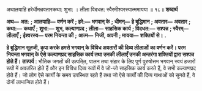  

अथालयाहि हरेर्धीमन्नवतारकथा: शुभा: । लीला विदधत: स्वैरमीश्वरस्यात्ममायया ॥ १८॥ **शब्दार्थ** 

**अथ—** **अत:** **; आलयाहि—** **वर्णन करें** **; हरे:—** **भगवान् के** **; धीमन्—** **हे बुद्धिमान** **; अवतार—** **अवतार** **; कथा:—** **कथाएँ** **;** **शुभा:—** **शुभ, कल्याणप्रद** **; लीला—** **साहसिक कार्य** **; विदधत:—** **सश्पन्न** **; स्वैरम्—** **लीलाएँ** **; ईश्वरस्य—** **परम नियन्ता की** **;** **आत्म—** **निजी, अपनी** **; मायया—** **शक्तियों से।** **.** 

**हे बुद्धिमान सूतजी, कृपा करके हमसे भगवान् के विविध अवतारों की दिव्य लीलाओं** **का वर्णन करें। परम नियन्ता भगवान् के ऐसे कल्याणप्रद साहसिक कार्य तथा उनकी** **लीलाएँ उनकी अन्तरंगा शक्तियों द्वारा सश्पन्न होते हैं।** **तात्पर्य** : भौतिक जगतों की उत्पति्त, पालन तथा संहार के लिए पूर्ण पुरुषोत्तम भगवान् स्वयं हजारों रूपों में अवतरित होते हैं और इन विविध दिव्य रूपों में वे जो-जो साहसिक कार्य करते हैं, वे सभी कल्याणप्रद होते हैं। जो लोग ऐसे कार्यों के समय उपस्थित रहते हैं तथा जो ऐसे कार्यों की दिव्य गाथाओं को सुनते हैं, वे दोनों लाभान्वित होते हैं। 